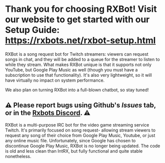 
# Thank you for choosing RXBot! Visit our website to get started with our Setup Guide: https://rxbots.net/rxbot-setup.html

RXBot is a song request bot for Twitch streamers: viewers can request songs in chat, and they will be added to a queue for the streamer to listen to while they stream. What makes RXBot unique is that it supports not only YouTube, but Google Play Music as well (though you must have a subscription to use that functionality). It's also very lightweight, so it will have virtually no impact on system performance.

We also plan on turning RXBot into a full-blown chatbot, so stay tuned!

⚠️ Please report bugs using Github's *Issues* tab, or in the [Rxbots Discord](https://discord.gg/EBtfP7z). ⚠️
---

RXBot is a multi-purpose IRC bot for the video game streaming service Twitch. It's primarily focused on song request- allowing stream viewers to request any song of their choice from Google Play Music, Youtube, or just any online music file. 
Unfortunately, since Google has chosen to discontinue Google Play Music, RXBot is no longer being updated. The code is old and less clean than IntRX, but fully functional and quite stable nonetheless.

